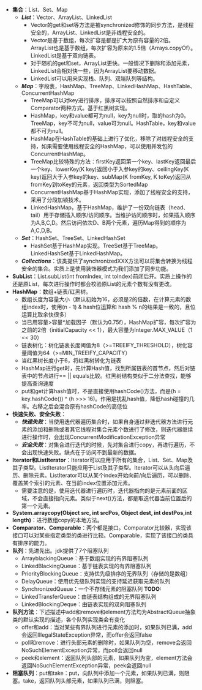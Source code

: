 - **集合**：List、Set、Map
	- ***List***：Vector、ArrayList、LinkedList
		- Vector的get和set等方法是被synchronized修饰的同步方法，是线程安全的，ArrayList、LinkedList是非线程安全的。
		- Vector是基于数组，每次扩容是都是扩大为原有容量的2倍。ArrayList也是基于数组，每次扩容为原来的1.5倍（Arrays.copyOf）。LinkedList是基于双向链表。
		- 对于随机的get和set，ArrayList更快。一般情况下删除和添加元素，LinkedList会相对快一些，因为ArrayList要移动数据。
		- LinkedList可以用来实现栈、队列、双端队列等结构。
	- ***Map***：字段表，HashMap、TreeMap、LinkedHashMap、HashTable、ConcurrentHashMap
		- TreeMap可以对key进行排序，排序可以按照自然排序和自定义Comparator两种方式。基于红黑树实现。
		- HashMap，key和value都可为null，key为null时，取的hash为0。TreeMap，key不可为null，value可为null。HashTable，key和value都不可为null。
		- HashMap在HashTable的基础上进行了优化，移除了对线程安全的支持，如果需要使用线程安全的HashMap，可以使用并发包的ConcurrentHashMap。
		- TreeMap比较特殊的方法：firstKey返回第一个key、lastKey返回最后一个key、lowerKey(K key)返回小于入参key的key、ceilingKey(K key)返回大于入参key的key、subMap(K fromKey, K toKey)返回从fromKey到toKey的元素，返回类型为SortedMap
		- ConcurrentHashMap基于HashMap实现，添加了线程安全的支持，采用了分段加锁技术。
		- LinkedHashMap，基于HashMap，维护了一份双向链表（head、tail）用于存储插入顺序/访问顺序。当维护访问顺序时，如果插入顺序为A,B,C,D。然后访问依次D、B两个元素，遍历Map得到的顺序为A,C,D,B。
	- ***Set***：HashSet、TreeSet、LinkedHashSet
		- HashSet基于HashMap实现。TreeSet基于TreeMap。LinkedHashSet基于LinkedHashMap。
	- ***Collections***：该类提供了synchronizedXXX方法可以将集合转换为线程安全的集合。实质上是使用装饰器模式为我们添加了同步功能。
- **SubList**：List.subList(int fromIndex, int toIndex)前闭后开。实质上操作的还是原List，每次进行操作时都会校验原List的元素个数有没有更改。
- **HashMap**：数组+链表/红黑树。
	- 数组长度为容量大小（默认初始为16，必须是2的倍数，在计算元素的数组index时，使用(n - 1) & hash位运算和 hash % n的结果是一致的，且位运算比取余快很多）
	- 当已用容量>容量*加载因子（默认为0.75f），HashMap扩容，每次扩容为之前的2倍（initialCapacity << 1），最大容量为Integer.MAX_VALUE（1 << 30）
	- 链表树化：树化链表长度阈值为8（>=TREEIFY_THRESHOLD），树化容量阈值为64（>=MIN_TREEIFY_CAPACITY）
	- 当红黑树长度小于6，将红黑树转化为链表
	- HashMap进行get时，先计算Hash值，找到所属链表的首节点，然后对链表中的节点进行== || equals比较。红黑树结构类似于二分法查找，能够提高查询速度
	- put和get计算hash值时，不是直接使用hashCode()方法，而是(h = key.hashCode()) ^ (h >>> 16)。作用是扰乱hash值，降低hash碰撞的几率。右移之后会混合原有hashCode的高低位
- **快速失败、安全失败**：
	- ***快速失败***：当使用迭代器遍历集合时，如果自身通过非迭代器方法进行元素的添加和删除或者其它线程对集合元素个数进行了修改，则迭代器继续进行操作时，会出现ConcurrentModificationException异常
	- ***安全失败***：对集合进行迭代的时候，先对集合进行copy，再进行遍历，不会出现快速失败。缺点在于访问不到最新的数据。
- **Iterator和ListIterator**：Iterator可以应用于所有的集合，List、Set、Map及其子类型。ListIterator只能应用于List及其子类型。Iterator可以从头向后遍历、删除元素。ListIterator可以从某个index开始向前/向后遍历，可以删除、覆盖某个索引的元素、在当前index位置添加元素。
	- 需要注意的是，使用迭代器进行遍历时，迭代器指向的是元素前面的区域，不会直接指向元素。类似于next()方法，都是取迭代器当前位置后的第一个元素。
- **System.arraycopy(Object src,  int  srcPos, Object dest, int destPos,int length)**：进行数组copy的本地方法。
- **Comparator、Comparable**：两个都是接口。Comparator比较器，实现该接口可以对某些指定类型的类进行比较。Comparable，实现了该接口的类具有排序的能力。
- **队列**：先进先出。jdk提供了7个阻塞队列
	- ArrayblackingQueue：基于数组实现的有界阻塞队列
	- LinkedBlackingQueue：基于链表实现的有界阻塞队列
	- PriorityBlockingQueue：支持优先级排序的无界队列（存储的是数组）
	- DelayQueue：使用优先级队列实现的支持延迟获取元素的队列
	- SynchronizedQueue：一个不存储元素的阻塞队列 **TODO:**
	- LinkedTransferQueue：由链表结构组成的无界阻塞队列
	- LinkedBlockingDeque：由链表实现的双向阻塞队列
- **队列方法**：下述描述中add和remove和element方法均为AbstractQueue抽象类的默认实现的描述，各个队列实现类会有变化
	- offer和add：当对某些有界队列进行元素的添加时，如果队列已满，add会返回IllegalStateException异常，而offer会返回false
	- poll和remove：进行头部元素的删除时，如果队列为空，remove会返回NoSuchElementException异常，而poll会返回null
	- peek和element：返回队列头部的元素，如果队列为空，element方法会返回NoSuchElementException异常，peek会返回null
- **阻塞队列**：put和take：put，向队列中添加一个元素，如果队列已满，则阻塞。take，返回队列头部元素，如果队列已满，则阻塞。
	